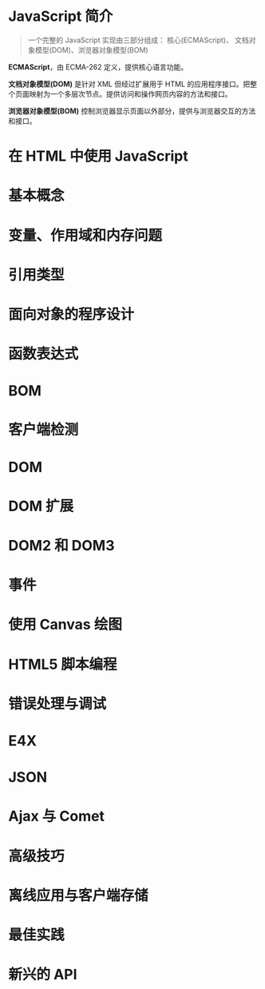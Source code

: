 
# JavaScript 简介
> 一个完整的 JavaScript 实现由三部分组成： 核心(ECMAScript)、 文档对象模型(DOM)、浏览器对象模型(BOM)

**ECMAScript**，由 ECMA-262 定义，提供核心语言功能。

**文档对象模型(DOM)** 是针对 XML 但经过扩展用于 HTML 的应用程序接口。把整个页面映射为一个多层次节点。提供访问和操作网页内容的方法和接口。

**浏览器对象模型(BOM)** 控制浏览器显示页面以外部分，提供与浏览器交互的方法和接口。

# 在 HTML 中使用 JavaScript
# 基本概念
# 变量、作用域和内存问题
# 引用类型
# 面向对象的程序设计
# 函数表达式
# BOM
# 客户端检测
# DOM
# DOM 扩展
# DOM2 和 DOM3
# 事件
# 使用 Canvas 绘图
# HTML5 脚本编程
# 错误处理与调试
# E4X
# JSON
# Ajax 与 Comet
# 高级技巧
# 离线应用与客户端存储
# 最佳实践
# 新兴的 API 